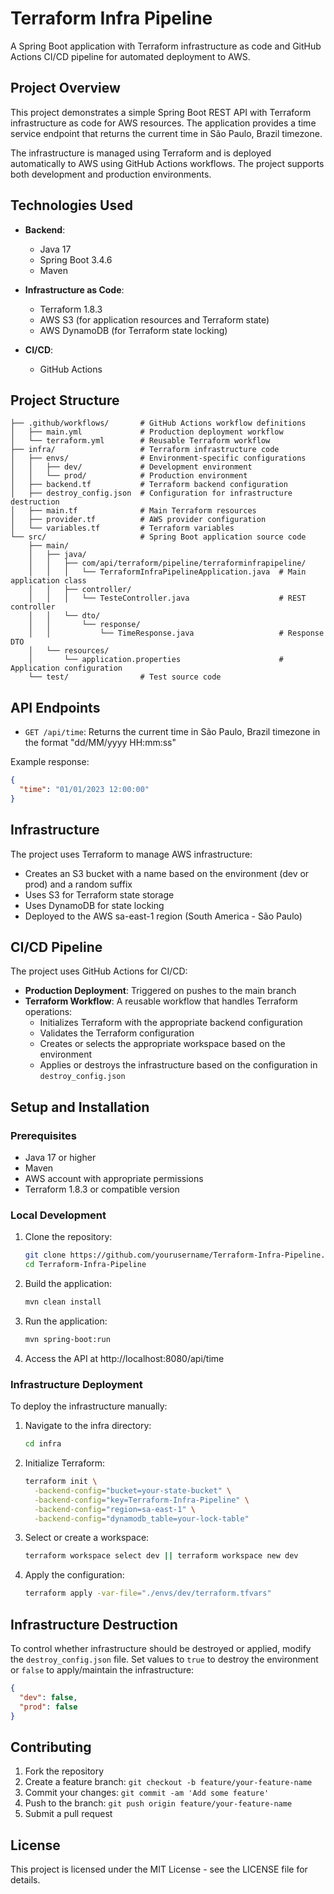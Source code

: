 # Terraform Infra Pipeline

A Spring Boot application with Terraform infrastructure as code and GitHub Actions CI/CD pipeline for automated deployment to AWS.

## Project Overview

This project demonstrates a simple Spring Boot REST API with Terraform infrastructure as code for AWS resources. The application provides a time service endpoint that returns the current time in São Paulo, Brazil timezone.

The infrastructure is managed using Terraform and is deployed automatically to AWS using GitHub Actions workflows. The project supports both development and production environments.

## Technologies Used

- **Backend**:
  - Java 17
  - Spring Boot 3.4.6
  - Maven

- **Infrastructure as Code**:
  - Terraform 1.8.3
  - AWS S3 (for application resources and Terraform state)
  - AWS DynamoDB (for Terraform state locking)

- **CI/CD**:
  - GitHub Actions

## Project Structure

```
├── .github/workflows/       # GitHub Actions workflow definitions
│   ├── main.yml             # Production deployment workflow
│   └── terraform.yml        # Reusable Terraform workflow
├── infra/                   # Terraform infrastructure code
│   ├── envs/                # Environment-specific configurations
│   │   ├── dev/             # Development environment
│   │   └── prod/            # Production environment
│   ├── backend.tf           # Terraform backend configuration
│   ├── destroy_config.json  # Configuration for infrastructure destruction
│   ├── main.tf              # Main Terraform resources
│   ├── provider.tf          # AWS provider configuration
│   └── variables.tf         # Terraform variables
└── src/                     # Spring Boot application source code
    ├── main/
    │   ├── java/
    │   │   ├── com/api/terraform/pipeline/terraforminfrapipeline/
    │   │   │   └── TerraformInfraPipelineApplication.java  # Main application class
    │   │   ├── controller/
    │   │   │   └── TesteController.java                    # REST controller
    │   │   └── dto/
    │   │       └── response/
    │   │           └── TimeResponse.java                   # Response DTO
    │   └── resources/
    │       └── application.properties                      # Application configuration
    └── test/                # Test source code
```

## API Endpoints

- `GET /api/time`: Returns the current time in São Paulo, Brazil timezone in the format "dd/MM/yyyy HH:mm:ss"

Example response:
```json
{
  "time": "01/01/2023 12:00:00"
}
```

## Infrastructure

The project uses Terraform to manage AWS infrastructure:

- Creates an S3 bucket with a name based on the environment (dev or prod) and a random suffix
- Uses S3 for Terraform state storage
- Uses DynamoDB for state locking
- Deployed to the AWS sa-east-1 region (South America - São Paulo)

## CI/CD Pipeline

The project uses GitHub Actions for CI/CD:

- **Production Deployment**: Triggered on pushes to the main branch
- **Terraform Workflow**: A reusable workflow that handles Terraform operations:
  - Initializes Terraform with the appropriate backend configuration
  - Validates the Terraform configuration
  - Creates or selects the appropriate workspace based on the environment
  - Applies or destroys the infrastructure based on the configuration in `destroy_config.json`

## Setup and Installation

### Prerequisites

- Java 17 or higher
- Maven
- AWS account with appropriate permissions
- Terraform 1.8.3 or compatible version

### Local Development

1. Clone the repository:
   ```bash
   git clone https://github.com/yourusername/Terraform-Infra-Pipeline.git
   cd Terraform-Infra-Pipeline
   ```

2. Build the application:
   ```bash
   mvn clean install
   ```

3. Run the application:
   ```bash
   mvn spring-boot:run
   ```

4. Access the API at http://localhost:8080/api/time

### Infrastructure Deployment

To deploy the infrastructure manually:

1. Navigate to the infra directory:
   ```bash
   cd infra
   ```

2. Initialize Terraform:
   ```bash
   terraform init \
     -backend-config="bucket=your-state-bucket" \
     -backend-config="key=Terraform-Infra-Pipeline" \
     -backend-config="region=sa-east-1" \
     -backend-config="dynamodb_table=your-lock-table"
   ```

3. Select or create a workspace:
   ```bash
   terraform workspace select dev || terraform workspace new dev
   ```

4. Apply the configuration:
   ```bash
   terraform apply -var-file="./envs/dev/terraform.tfvars"
   ```

## Infrastructure Destruction

To control whether infrastructure should be destroyed or applied, modify the `destroy_config.json` file. Set values to `true` to destroy the environment or `false` to apply/maintain the infrastructure:

```json
{
  "dev": false,
  "prod": false
}
```

## Contributing

1. Fork the repository
2. Create a feature branch: `git checkout -b feature/your-feature-name`
3. Commit your changes: `git commit -am 'Add some feature'`
4. Push to the branch: `git push origin feature/your-feature-name`
5. Submit a pull request

## License

This project is licensed under the MIT License - see the LICENSE file for details.
